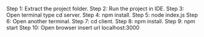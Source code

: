 Step 1: Extract the project folder.
Step 2: Run the project in IDE.
Step 3: Open terminal type cd server.
Step 4: npm install.
Step 5: node index.js
Step 6: Open another terminal.
Step 7: cd client.
Step 8: npm install.
Step 9: npm start
Step 10: Open browser insert url localhost:3000
